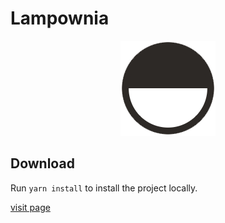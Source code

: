 # Lampownia

<p align="center">
<a href="https://lampownia.herokuapp.com/"><img src="public/icons/favi.png" alt="lampownia_logo"></a>
</p>


## Download

Run `yarn install` to install the project locally.


[visit page](https://lampownia.herokuapp.com/)
